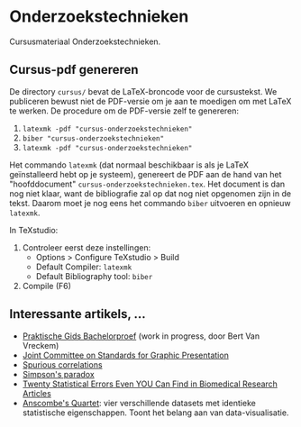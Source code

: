 # Onderzoekstechnieken

Cursusmateriaal Onderzoekstechnieken.

## Cursus-pdf genereren

De directory `cursus/` bevat de LaTeX-broncode voor de cursustekst. We publiceren bewust niet de PDF-versie om je aan te moedigen om met LaTeX te werken. De procedure om de PDF-versie zelf te genereren:

1. `latexmk -pdf "cursus-onderzoekstechnieken"`
2. `biber "cursus-onderzoekstechnieken"`
3. `latexmk -pdf "cursus-onderzoekstechnieken"`

Het commando `latexmk` (dat normaal beschikbaar is als je LaTeX geïnstalleerd hebt op je systeem), genereert de PDF aan de hand van het "hoofddocument" `cursus-onderzoekstechnieken.tex`. Het document is dan nog niet klaar, want de bibliografie zal op dat nog niet opgenomen zijn in de tekst. Daarom moet je nog eens het commando `biber` uitvoeren en opnieuw `latexmk`.

In TeXstudio:

1. Controleer eerst deze instellingen:
    - Options > Configure TeXstudio > Build
    - Default Compiler: `latexmk`
    - Default Bibliography tool: `biber`
3. Compile (F6)

## Interessante artikels, ...

- [Praktische Gids Bachelorproef](https://github.com/bertvv/bachproef-gids) (work in progress, door Bert Van Vreckem)
- [Joint Committee on Standards for Graphic Presentation](http://www.jstor.org/stable/2965153?seq=1#page_scan_tab_contents)
- [Spurious correlations](http://dangerousminds.net/comments/spurious_correlations_between_nicolas_cage_movies_and_swimming_pool)
- [Simpson's paradox](https://en.wikipedia.org/wiki/Simpson%27s_paradox)
- [Twenty Statistical Errors Even YOU Can Find in Biomedical Research Articles](http://web.udl.es/Biomath/Bioestadistica/CMJ%2020%20stat%20errors.pdf)
- [Anscombe's Quartet](https://en.wikipedia.org/wiki/Anscombe%27s_quartet): vier verschillende datasets met identieke statistische eigenschappen. Toont het belang aan van data-visualisatie.
